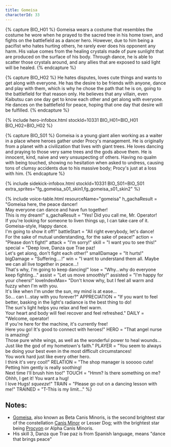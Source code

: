 ```yaml
---
title: Gomeisa
characterId: 33
---
```


{% capture BIO_H01 %}
Gomeisa wears a costume that resembles the costume he wore when he prayed to the sacred tree in his home town, and fights on the battlefield as a dancer hero. However, due to him being a pacifist who hates hurting others, he rarely ever does his opponent any harm. His value comes from the healing crystals made of pure sunlight that are produced on the surface of his body. Through dance, he is able to scatter those crystals around, and any allies that are exposed to said light will be healed.
{% endcapture %}

{% capture BIO_H02 %}
He hates disputes, loves cute things and wants to get along with everyone. He has the desire to be friends with anyone, dance and play with them, which is why he chose the path that he is on, going to the battlefield for that reason only. He believes that any villain, even Kaibutsu can one day get to know each other and get along with everyone. He dances on the battlefield for peace, hoping that one day that desire will be fulfilled.
{% endcapture %}

{% include hero-infobox.html stockId=10331 BIO_H01=BIO_H01 BIO_H02=BIO_H02 %}

{% capture BIO_S01 %}
Gomeisa is a young giant alien working as a waiter in a place where heroes gather under Procy's management. He is originally from a planet with a civilization that lives with giant trees. He loves dancing and praying to those very same trees and the gods above them. He is innocent, kind, naive and very unsuspecting of others. Having no qualm with being touched, showing no hesitation when asked to undress, causing tons of clumsy accidents due to his massive body; Procy's just at a loss with him.
{% endcapture %}

{% include sidekick-infobox.html stockId=10331 BIO_S01=BIO_S01 extra_sprites="fg_gomeisa_s01_skin1,fg_gomeisa_s01_skin2" %}

{% include voice-table.html resourceName="gomeisa"
h_gachaResult = "Gomeisa here, the peace dancer!<br>May everyone can dance and have fun together!<br>This is my dream!"
s_gachaResult = "Yes! Did you call me, Mr. Operator!<br>If you're looking for someone to liven things up, I can take care of it.<br>Gomeisa-style, Happy dance.<br>I'm going to show it off!"
battleStart = "All right everybody, let's dance!<br>For the sake of mutual understanding, for the sake of peace!"
action = "Please don't fight!"
attack = "I'm sorry!"
skill = "I want you to see this!"
special = "Deep love, Danza que Trae paz!<br>Let's get along, don't fight each other!"
smallDamage = "It hurts!"
bigDamage = "Suffering....!"
win = "I want to understand them all. Maybe we can all live together in peace...!<br>That's why, I'm going to keep dancing!"
lose = "Why...why do everyone keep fighting..."
assist = "Let us move smoothly!"
assisted = "I'm happy for your cheers!"
loveIndexMax= "Don't know why, but I feel all warm and fuzzy when I'm with you.<br>It's like when I'm under the sun, my mind is at ease...<br>So... can I...stay with you forever?"
APPRECIATION = "If you want to feel better, basking in the light's radiance is the best thing to do!<br>The sun's light helps you relax and feel warm.<br>Your heart and body will feel recover and feel refreshed."
DAILY = "Welcome, operator!<br>If you're here for the machine, it's currently free!<br>Here you go! It's good to connect with heroes!"
HERO = "That angel nurse is amazing!<br>Those pure white wings, as well as the wonderful power to heal wounds...<br>Just like the god of my hometown's faith."
PLAYER = "You seem to always be doing your best even in the most difficult circumstances!<br>You work hard just like every other hero.<br>I think it's very cool!"
RELATION = "The shop manager is sooooo cute!<br>Petting him gently is really soothing!<br>Next time I'll brush him too!"
TOUCH = "Hmm? Is there something on me?<br>Ohhh, I get it! You want a hug!<br>I love Hugs! *squeeze*!"
TRAIN = "Please go out on a dancing lesson with me!"
TRAINED = "T-This is my limit..."
%}

## Notes:

- [Gomeisa](https://en.wikipedia.org/wiki/Beta_Canis_Minoris), also known as Beta Canis Minoris, is the second brightest star of the constellation [Canis Minor](https://en.wikipedia.org/wiki/Canis_Minor) or Lesser Dog; with the brightest star being [Procyon](https://en.wikipedia.org/wiki/Procyon) or Alpha Canis Minoris.
- His skill 3, Danza que Trae paz is from Spanish language, means "dance that brings peace"
